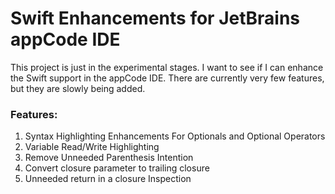 # Swift Enhancements for JetBrains appCode IDE
This project is just in the experimental stages. I want to see if I can enhance the Swift support in the appCode IDE. There are currently very few features, but they are slowly being added.


### Features:
1. Syntax Highlighting Enhancements For Optionals and Optional Operators
2. Variable Read/Write Highlighting
3. Remove Unneeded Parenthesis Intention
4. Convert closure parameter to trailing closure
5. Unneeded return in a closure Inspection